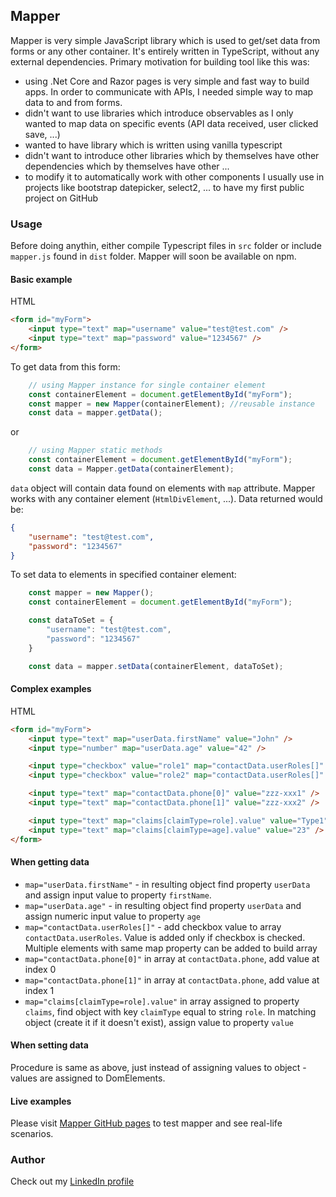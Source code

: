 ## Mapper

Mapper is very simple JavaScript library which is used to get/set data from forms or any other container. It's entirely written in TypeScript, without any external dependencies. Primary motivation for building tool like this was:

- using .Net Core and Razor pages is very simple and fast way to build apps. In order to communicate with APIs, I needed simple way to map data to and from forms.
- didn't want to use libraries which introduce observables as I only wanted to map data on specific events (API data received, user clicked save, ...)
- wanted to have library which is written using vanilla typescript
- didn't want to introduce other libraries which by themselves have other dependencies which by themselves have other ...
- to modify it to automatically work with other components I usually use in projects like bootstrap datepicker, select2, ...
to have my first public project on GitHub

### Usage

Before doing anythin, either compile Typescript files in `src` folder or include `mapper.js` found in `dist` folder. Mapper will soon be available on npm.

#### Basic example
HTML
```html
<form id="myForm">
    <input type="text" map="username" value="test@test.com" />
    <input type="text" map="password" value="1234567" />
</form>
```

To get data from this form:
```javascript
    // using Mapper instance for single container element
    const containerElement = document.getElementById("myForm");
    const mapper = new Mapper(containerElement); //reusable instance
    const data = mapper.getData();
```
or
```javascript
    // using Mapper static methods
    const containerElement = document.getElementById("myForm");
    const data = Mapper.getData(containerElement);
```
`data` object will contain data found on elements with `map` attribute. Mapper works with any container element (`HtmlDivElement`, ...). Data returned would be:
```json
{
    "username": "test@test.com",
    "password": "1234567"
}
```

To set data to elements in specified container element:
```javascript
    const mapper = new Mapper();
    const containerElement = document.getElementById("myForm");

    const dataToSet = {
        "username": "test@test.com",
        "password": "1234567"
    }

    const data = mapper.setData(containerElement, dataToSet);
```

#### Complex examples
HTML
```html
<form id="myForm">
    <input type="text" map="userData.firstName" value="John" />
    <input type="number" map="userData.age" value="42" />

    <input type="checkbox" value="role1" map="contactData.userRoles[]" />
    <input type="checkbox" value="role2" map="contactData.userRoles[]" />

    <input type="text" map="contactData.phone[0]" value="zzz-xxx1" />
    <input type="text" map="contactData.phone[1]" value="zzz-xxx2" />

    <input type="text" map="claims[claimType=role].value" value="Type1" />
    <input type="text" map="claims[claimType=age].value" value="23" />
</form>
```

#### When getting data
- `map="userData.firstName"` - in resulting object find property `userData` and assign input value to property `firstName`. 
- `map="userData.age"` - in resulting object find property `userData` and assign numeric input value to property `age`
- `map="contactData.userRoles[]"` - add checkbox value to array `contactData.userRoles`. Value is added only if checkbox is checked. Multiple elements with same map property can be added to build array
- `map="contactData.phone[0]"` in array at `contactData.phone`, add value at index 0
- `map="contactData.phone[1]"` in array at `contactData.phone`, add value at index 1
- `map="claims[claimType=role].value"` in array assigned to property `claims`, find object with key `claimType` equal to string `role`. In matching object (create it if it doesn't exist), assign value to property `value`

#### When setting data

Procedure is same as above, just instead of assigning values to object - values are assigned to DomElements.

#### Live examples

Please visit [Mapper GitHub pages](https://dmrvos86.github.io/Mapper/index.html#examples) to test mapper and see real-life scenarios.

### Author

Check out my [LinkedIn profile](https://www.linkedin.com/in/dmrvos/)
